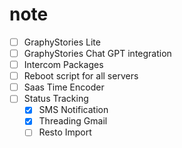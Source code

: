 # note
- [ ] GraphyStories Lite
- [ ] GraphyStories Chat GPT integration
- [ ] Intercom Packages
- [ ] Reboot script for all servers
- [ ] Saas Time Encoder
- [ ] Status Tracking
  - [x] SMS Notification
  - [x] Threading Gmail
  - [ ] Resto Import
